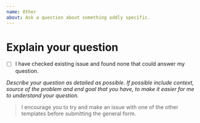 ```yaml
---
name: Other
about: Ask a question about something oddly specific.
---
```


# Explain your question

* [ ] I have checked existing issue and found none that could answer my question.

_Describe your question as detailed as possible. If possible include context, source of the problem and end goal that you have, to make it easier for me to understand your question._

> I encourage you to try and make an issue with one of the other templates before submitting the general form.
